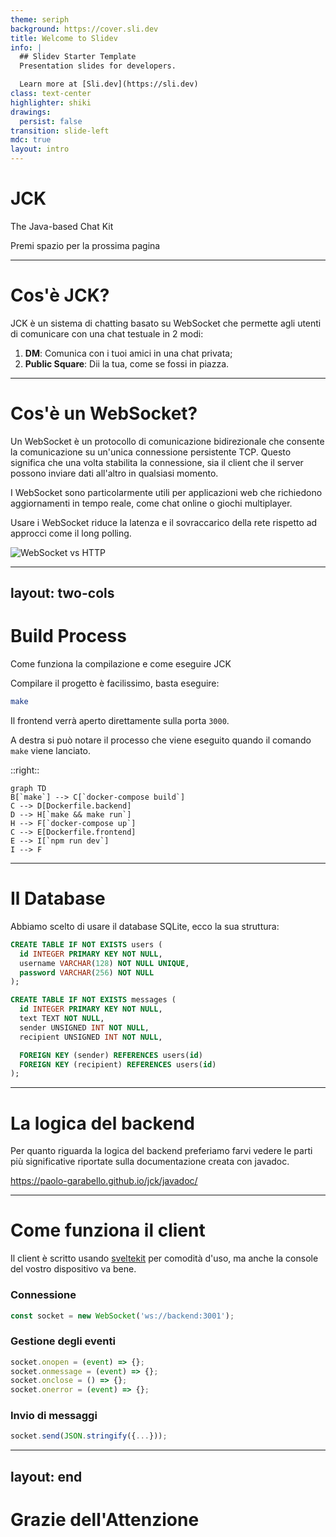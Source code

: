 ```yaml
---
theme: seriph
background: https://cover.sli.dev
title: Welcome to Slidev
info: |
  ## Slidev Starter Template
  Presentation slides for developers.

  Learn more at [Sli.dev](https://sli.dev)
class: text-center
highlighter: shiki
drawings:
  persist: false
transition: slide-left
mdc: true
layout: intro
---
```


# JCK
The Java-based Chat Kit

<div class="pt-12">
  <span @click="$slidev.nav.next" class="px-2 py-1 rounded cursor-pointer" hover="bg-white bg-opacity-10">
    Premi spazio per la prossima pagina <carbon:arrow-right class="inline"/>
  </span>
</div>

---

# Cos'è JCK?
JCK è un sistema di chatting basato su WebSocket che permette agli utenti di comunicare con una chat testuale in 2 modi:

1. **DM**: Comunica con i tuoi amici in una chat privata;
2. **Public Square**: Dii la tua, come se fossi in piazza.

---

# Cos'è un WebSocket?
Un WebSocket è un protocollo di comunicazione bidirezionale che consente la comunicazione su un'unica connessione persistente TCP.
Questo significa che una volta stabilita la connessione, sia il client che il server possono inviare dati all'altro in qualsiasi momento.

I WebSocket sono particolarmente utili per applicazioni web che richiedono aggiornamenti in tempo reale, come chat online o giochi multiplayer.

Usare i WebSocket riduce la latenza e il sovraccarico della rete rispetto ad approcci come il long polling.

![WebSocket vs HTTP](/assets/websocket.png)

---
layout: two-cols
---

# Build Process
Come funziona la compilazione e come eseguire JCK

Compilare il progetto è facilissimo, basta eseguire:
```sh
make
```

Il frontend verrà aperto direttamente sulla porta `3000`.

A destra si può notare il processo che viene eseguito quando il comando `make` viene lanciato.

::right::

```mermaid {theme: 'neutral', scale: 1}
graph TD
B[`make`] --> C[`docker-compose build`]
C --> D[Dockerfile.backend]
D --> H[`make && make run`]
H --> F[`docker-compose up`]
C --> E[Dockerfile.frontend]
E --> I[`npm run dev`]
I --> F
```

---

# Il Database
Abbiamo scelto di usare il database SQLite, ecco la sua struttura:
```sql
CREATE TABLE IF NOT EXISTS users (
  id INTEGER PRIMARY KEY NOT NULL,
  username VARCHAR(128) NOT NULL UNIQUE,
  password VARCHAR(256) NOT NULL
);

CREATE TABLE IF NOT EXISTS messages (
  id INTEGER PRIMARY KEY NOT NULL,
  text TEXT NOT NULL,
  sender UNSIGNED INT NOT NULL,
  recipient UNSIGNED INT NOT NULL,

  FOREIGN KEY (sender) REFERENCES users(id)
  FOREIGN KEY (recipient) REFERENCES users(id)
);
```

---

# La logica del backend
Per quanto riguarda la logica del backend preferiamo farvi vedere le parti più significative riportate sulla documentazione creata con javadoc.

[<QRCode :link="'https://paolo-garabello.github.io/jck/javadoc/'" />
https://paolo-garabello.github.io/jck/javadoc/
](javadoc/)

---

# Come funziona il client
Il client è scritto usando [sveltekit](https://kit.svelte.dev) per comodità d'uso, ma anche la console del vostro dispositivo va bene.

### Connessione
```js
const socket = new WebSocket('ws://backend:3001');
```

### Gestione degli eventi
```js
socket.onopen = (event) => {};
socket.onmessage = (event) => {};
socket.onclose = () => {};
socket.onerror = (event) => {};
```

### Invio di messaggi
```js
socket.send(JSON.stringify({...}));
```
---
layout: end
---

# Grazie dell'Attenzione
